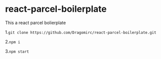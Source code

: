 # react-parcel-boilerplate
This a react parcel bolierplate


1.`git clone https://github.com/Dragomirc/react-parcel-boilerplate.git`

2.`npm i`

3.`npm start`

